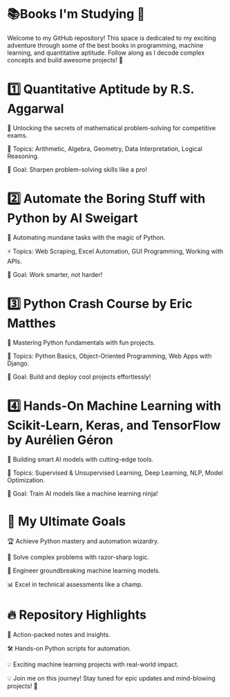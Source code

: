 # 📚Books I'm Studying 🚀 

Welcome to my GitHub repository! This space is dedicated to my exciting adventure through some of the best books in programming, machine learning, and quantitative aptitude. Follow along as I decode complex concepts and build awesome projects! 🚀

# 1️⃣ Quantitative Aptitude by R.S. Aggarwal

🔢 Unlocking the secrets of mathematical problem-solving for competitive exams.

🧠 Topics: Arithmetic, Algebra, Geometry, Data Interpretation, Logical Reasoning.

🎯 Goal: Sharpen problem-solving skills like a pro!

# 2️⃣ Automate the Boring Stuff with Python by Al Sweigart

🤖 Automating mundane tasks with the magic of Python.

⚡ Topics: Web Scraping, Excel Automation, GUI Programming, Working with APIs.

🎯 Goal: Work smarter, not harder!

# 3️⃣ Python Crash Course by Eric Matthes

🐍 Mastering Python fundamentals with fun projects.

🚀 Topics: Python Basics, Object-Oriented Programming, Web Apps with Django.

🎯 Goal: Build and deploy cool projects effortlessly!

# 4️⃣ Hands-On Machine Learning with Scikit-Learn, Keras, and TensorFlow by Aurélien Géron

🧠 Building smart AI models with cutting-edge tools.

🤖 Topics: Supervised & Unsupervised Learning, Deep Learning, NLP, Model Optimization.

🎯 Goal: Train AI models like a machine learning ninja!


# 🎯 My Ultimate Goals

🏆 Achieve Python mastery and automation wizardry.

🎯 Solve complex problems with razor-sharp logic.

🤖 Engineer groundbreaking machine learning models.

📊 Excel in technical assessments like a champ.

# 🔥 Repository Highlights

📝 Action-packed notes and insights.

🛠️ Hands-on Python scripts for automation.

💡 Exciting machine learning projects with real-world impact.

💡 Join me on this journey! Stay tuned for epic updates and mind-blowing projects! 🎉
